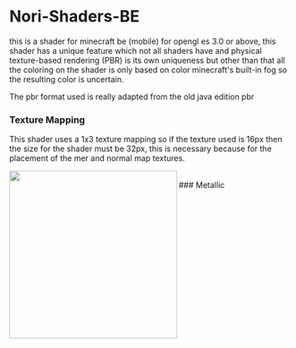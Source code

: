 # Nori-Shaders-BE
this is a shader for minecraft be (mobile) for opengl es 3.0 or above, this shader has a unique feature which not all shaders have and physical texture-based rendering (PBR) is its own uniqueness but other than that all the coloring on the shader is only based on color minecraft's built-in fog so the resulting color is uncertain.

The pbr format used is really adapted from the old java edition pbr

### Texture Mapping
This shader uses a 1x3 texture mapping so if the texture used is 16px then the size for the shader must be 32px, this is necessary because for the placement of the mer and normal map textures.

<img src="https://github.com/Mcbamboo/mbabo_asset/blob/ba5f5deb37cee6878137f3707b2337ede505f52f/nori%20asset/mapping.png" align="left" width="300" height="300">
<br/>
### Metallic

